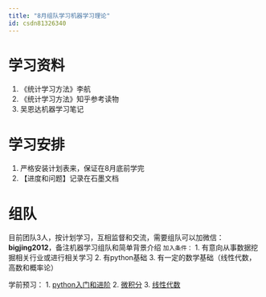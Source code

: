 ```yaml
---
title: "8月组队学习机器学习理论"
id: csdn81326340
---
```


# 学习资料

1.  《统计学习方法》李航
2.  《统计学习方法》知乎参考读物
3.  吴恩达机器学习笔记

# 学习安排

1.  严格安装计划表来，保证在8月底前学完
2.  【进度和问题】记录在石墨文档

# 组队

目前团队3人，按计划学习，互相监督和交流，需要组队可以加微信：**bigjing2012**，备注机器学习组队和简单背景介绍
`加入条件：`
1\. 有意向从事数据挖掘相关行业或进行相关学习
2\. 有python基础
3\. 有一定的数学基础（线性代数，高数和概率论）

学前预习：
1\. [python入门和进阶](https://blog.csdn.net/datawhale/article/category/7779959)
2\. [微积分](https://space.bilibili.com/88461692/#/channel/detail?cid=13407)
3\. [线性代数](https://space.bilibili.com/88461692/#/channel/detail?cid=9450)